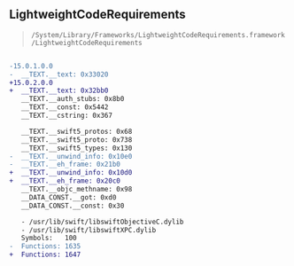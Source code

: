 ## LightweightCodeRequirements

> `/System/Library/Frameworks/LightweightCodeRequirements.framework/LightweightCodeRequirements`

```diff

-15.0.1.0.0
-  __TEXT.__text: 0x33020
+15.0.2.0.0
+  __TEXT.__text: 0x32bb0
   __TEXT.__auth_stubs: 0x8b0
   __TEXT.__const: 0x5442
   __TEXT.__cstring: 0x367

   __TEXT.__swift5_protos: 0x68
   __TEXT.__swift5_proto: 0x738
   __TEXT.__swift5_types: 0x130
-  __TEXT.__unwind_info: 0x10e0
-  __TEXT.__eh_frame: 0x21b0
+  __TEXT.__unwind_info: 0x10d0
+  __TEXT.__eh_frame: 0x20c0
   __TEXT.__objc_methname: 0x98
   __DATA_CONST.__got: 0xd0
   __DATA_CONST.__const: 0x30

   - /usr/lib/swift/libswiftObjectiveC.dylib
   - /usr/lib/swift/libswiftXPC.dylib
   Symbols:   100
-  Functions: 1635
+  Functions: 1647
 

```
